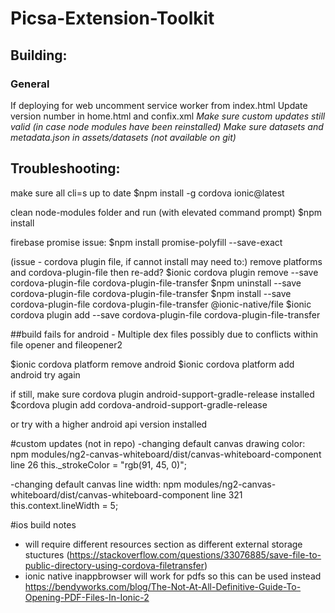 # Picsa-Extension-Toolkit


## Building:
### General
If deploying for web uncomment service worker from index.html
Update version number in home.html and confix.xml
*Make sure custom updates still valid (in case node modules have been reinstalled)*
*Make sure datasets and metadata.json in assets/datasets (not available on git)*


## Troubleshooting:
make sure all cli=s up to date
$npm install -g cordova ionic@latest

clean node-modules folder and run (with elevated command prompt)
$npm install 

firebase promise issue:
$npm install promise-polyfill --save-exact

(issue - cordova plugin file, if cannot install may need to:)
remove platforms and cordova-plugin-file then re-add?
$ionic cordova plugin remove --save cordova-plugin-file cordova-plugin-file-transfer
$npm uninstall --save cordova-plugin-file cordova-plugin-file-transfer
$npm install --save cordova-plugin-file cordova-plugin-file-transfer @ionic-native/file
$ionic cordova plugin add --save cordova-plugin-file cordova-plugin-file-transfer

##build fails for android - Multiple dex files
possibly due to conflicts within file opener and fileopener2

$ionic cordova platform remove android
$ionic cordova platform add android
try again

if still, make sure cordova plugin android-support-gradle-release installed
$cordova plugin add cordova-android-support-gradle-release

or try with a higher android api version installed

#custom updates (not in repo)
-changing default canvas drawing color:
npm modules/ng2-canvas-whiteboard/dist/canvas-whiteboard-component
line 26
this._strokeColor = "rgb(91, 45, 0)";

-changing default canvas line width:
npm modules/ng2-canvas-whiteboard/dist/canvas-whiteboard-component
line 321
this.context.lineWidth = 5;

#ios build notes
- will require different resources section as different external storage stuctures
(https://stackoverflow.com/questions/33076885/save-file-to-public-directory-using-cordova-filetransfer)
- ionic native inappbrowser will work for pdfs so this can be used instead
https://bendyworks.com/blog/The-Not-At-All-Definitive-Guide-To-Opening-PDF-Files-In-Ionic-2